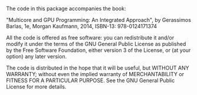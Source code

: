 The code in this package accompanies the book:

"Multicore and GPU Programming: An Integrated Approach", by Gerassimos Barlas, 1e, Morgan Kaufmann, 2014, ISBN-13: 978-0124171374

All the code is offered as free software: you can redistribute it and/or modify it under the terms of the GNU General Public License as published by the Free Software Foundation, either version 3 of the License, or (at your option) any later version.

The code is distributed in the hope that it will be useful, but WITHOUT ANY WARRANTY; without even the implied warranty of MERCHANTABILITY or FITNESS FOR A PARTICULAR PURPOSE.  See the GNU General Public License for more details.
